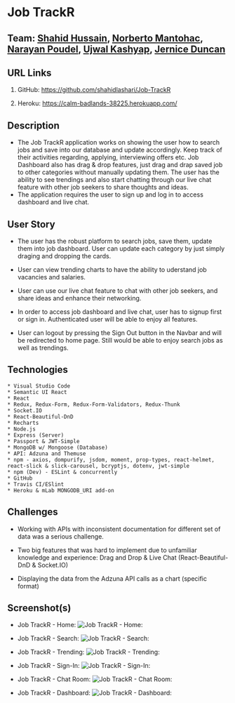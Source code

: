 # Job TrackR

## Team: [Shahid Hussain](https://github.com/shahidlashari), [Norberto Mantohac](https://github.com/NMantohac), [Narayan Poudel](https://github.com/naryan), [Ujwal Kashyap](https://github.com/usualketchup), [Jernice Duncan](https://github.com/jerniceduncan)

## URL Links

  1) GitHub: https://github.com/shahidlashari/Job-TrackR

  2) Heroku: https://calm-badlands-38225.herokuapp.com/

## Description

* The Job TrackR application works on showing the user how to search jobs and save into our database and update accordingly. Keep track of their activities regarding, applying, interviewing offers etc. Job Dashboard also has drag & drop features, just drag and drap saved job to other categories without manually updating them. The user has the ability to see trendings and also start chatting through our live chat feature with other job seekers to share thoughts and ideas.  
* The application requires the user to sign up and log in to access dashboard and live chat.

## User Story

* The user has the robust platform to search jobs, save them, update them into job dashboard. User can update each category by just simply draging and dropping the cards. 

* User can view trending charts to have the ability to uderstand job vacancies and salaries.

* User can use our live chat feature to chat with other job seekers, and share ideas and enhance their networking.

* In order to access job dashboard and live chat, user has to signup first or sign in. Authenticated user will be able to enjoy all features.

* User can logout by pressing the Sign Out button in the Navbar and will be redirected to home page. Still would be able to enjoy search jobs as well as trendings.

## Technologies
    * Visual Studio Code
    * Semantic UI React
    * React
    * Redux, Redux-Form, Redux-Form-Validators, Redux-Thunk
    * Socket.IO
    * React-Beautiful-DnD
    * Recharts
    * Node.js
    * Express (Server)
    * Passport & JWT-Simple
    * MongoDB w/ Mongoose (Database)
    * API: Adzuna and Themuse
    * npm - axios, dompurify, jsdom, moment, prop-types, react-helmet, react-slick & slick-carousel, bcryptjs, dotenv, jwt-simple 
    * npm (Dev) - ESLint & concurrently
    * GitHub
    * Travis CI/ESlint
    * Heroku & mLab MONGODB_URI add-on
 
## Challenges

* Working with APIs with inconsistent documentation for different set of data was a serious challenge.

* Two big features that was hard to implement due to unfamiliar knowledge and experience: Drag and Drop & Live Chat (React-Beautiful-DnD & Socket.IO)

* Displaying the data from the Adzuna API calls as a chart (specific format)

## Screenshot(s)

* Job TrackR - Home:
![Job TrackR - Home:](https://puu.sh/FS4TM/cdad433cfc.png)

* Job TrackR - Search:
![Job TrackR - Search:](https://puu.sh/FS4YP/9b9b0d66c9.png)

* Job TrackR - Trending:
![Job TrackR - Trending:](https://puu.sh/FS4YY/f14576caf5.png)

* Job TrackR - Sign-In:
![Job TrackR - Sign-In:](https://puu.sh/FS4Zc/92ad4d4535.png)

* Job TrackR - Chat Room:
![Job TrackR - Chat Room:](https://puu.sh/FS4ZA/182beed3ed.png)

* Job TrackR - Dashboard:
![Job TrackR - Dashboard:](https://puu.sh/FS50P/67091a7169.png)